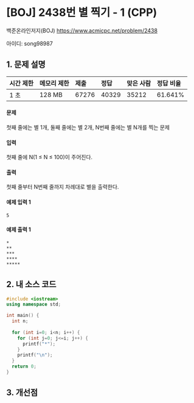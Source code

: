 # [BOJ] 2438번 별 찍기 - 1 (CPP)

백준온라인저지(BOJ) https://www.acmicpc.net/problem/2438

아이디: song98987



## 1. 문제 설명

| 시간 제한 | 메모리 제한 | 제출  | 정답  | 맞은 사람 | 정답 비율 |
| :-------- | :---------- | :---- | :---- | :-------- | :-------- |
| 1 초      | 128 MB      | 67276 | 40329 | 35212     | 61.641%   |

#### 문제

첫째 줄에는 별 1개, 둘째 줄에는 별 2개, N번째 줄에는 별 N개를 찍는 문제

#### 입력

첫째 줄에 N(1 ≤ N ≤ 100)이 주어진다.

#### 출력

첫째 줄부터 N번째 줄까지 차례대로 별을 출력한다.



#### 예제 입력 1

```
5
```

#### 예제 출력 1

```
*
**
***
****
*****
```



## 2. 내 소스 코드

```C++
#include <iostream>
using namespace std;

int main() {
  int n;
  
  for (int i=0; i<n; i++) {
    for (int j=0; j<=i; j++) {
      printf("*");
    }
    printf("\n");
  }
  return 0;
}
```



## 3. 개선점

